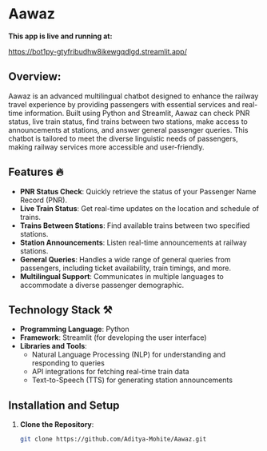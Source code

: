 # Aawaz

**This app is live and running at:** 

https://bot1py-gtyfribudhw8ikewgqdlgd.streamlit.app/
##

## Overview:
Aawaz is an advanced multilingual chatbot designed to enhance the railway travel experience by providing passengers with essential services and real-time information. 
Built using Python and Streamlit, Aawaz can check PNR status, live train status, find trains between two stations, make access to announcements at stations, and answer general passenger queries.
This chatbot is tailored to meet the diverse linguistic needs of passengers, making railway services more accessible and user-friendly.

## Features 🔥
- **PNR Status Check**: Quickly retrieve the status of your Passenger Name Record (PNR).
- **Live Train Status**: Get real-time updates on the location and schedule of trains.
- **Trains Between Stations**: Find available trains between two specified stations.
- **Station Announcements**: Listen real-time announcements at railway stations.
- **General Queries**: Handles a wide range of general queries from passengers, including ticket availability, train timings, and more.
- **Multilingual Support**: Communicates in multiple languages to accommodate a diverse passenger demographic.

## Technology Stack ⚒️
- **Programming Language**: Python
- **Framework**: Streamlit (for developing the user interface)
- **Libraries and Tools**:
  - Natural Language Processing (NLP) for understanding and responding to queries
  - API integrations for fetching real-time train data
  - Text-to-Speech (TTS) for generating station announcements
  

## Installation and Setup
1. **Clone the Repository**:
   ```bash
   git clone https://github.com/Aditya-Mohite/Aawaz.git
